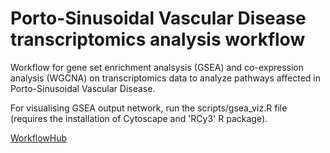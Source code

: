 # Porto-Sinusoidal Vascular Disease transcriptomics analysis workflow

Workflow for gene set enrichment analsysis (GSEA) and co-expression analysis (WGCNA) on transcriptomics data to analyze pathways affected in Porto-Sinusoidal Vascular Disease.

For visualising GSEA output network, run the scripts/gsea_viz.R file (requires the installation of Cytoscape and 'RCy3' R package).

[WorkflowHub](https://workflowhub.eu/workflows/1040)
 
